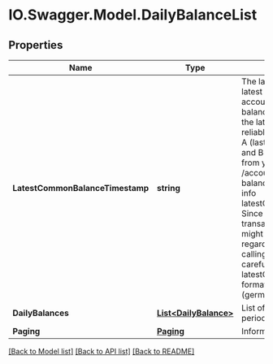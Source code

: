 # IO.Swagger.Model.DailyBalanceList
## Properties

Name | Type | Description | Notes
------------ | ------------- | ------------- | -------------
**LatestCommonBalanceTimestamp** | **string** | The latestCommonBalanceTimestamp is the latest timestamp at which all regarded  accounts have been up to date. Only balances with their date being smaller than the latestCommonBalanceTimestamp are reliable. Example: A user has two accounts: A (last update today, so balance from today) and B (last update yesterday, so balance from yesterday). The service /accounts/dailyBalances will return a balance for yesterday and for today, with the info latestCommonBalanceTimestamp&#x3D;yesterday. Since account B might have received transactions this morning, today&#39;s balance might be wrong. So either make sure that all regarded accounts are up to date before calling this service, or use the results carefully in combination with the latestCommonBalanceTimestamp. The format is &#39;YYYY-MM-DD HH:MM:SS.SSS&#39; (german time). | [optional] 
**DailyBalances** | [**List&lt;DailyBalance&gt;**](DailyBalance.md) | List of daily balances for the requested period and account(s) | 
**Paging** | [**Paging**](Paging.md) | Information for pagination | 

[[Back to Model list]](../README.md#documentation-for-models) [[Back to API list]](../README.md#documentation-for-api-endpoints) [[Back to README]](../README.md)


